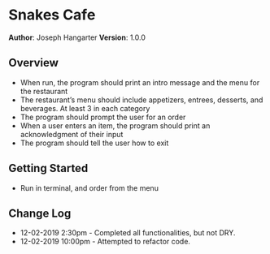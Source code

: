 # Snakes Cafe

**Author**: Joseph Hangarter
**Version**: 1.0.0

## Overview
* When run, the program should print an intro message and the menu for the restaurant
* The restaurant’s menu should include appetizers, entrees, desserts, and beverages. At least 3 in each category
* The program should prompt the user for an order
* When a user enters an item, the program should print an acknowledgment of their input
* The program should tell the user how to exit

## Getting Started
* Run in terminal, and order from the menu

## Change Log
* 12-02-2019 2:30pm - Completed all functionalities, but not DRY.
* 12-02-2019 10:00pm - Attempted to refactor code.
